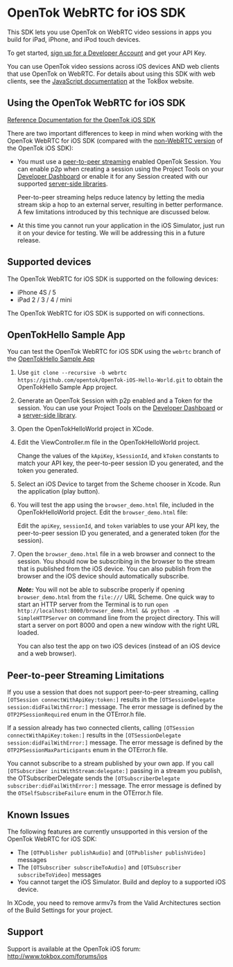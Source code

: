 OpenTok WebRTC for iOS SDK
==========================

This SDK lets you use OpenTok on WebRTC video sessions in apps you build for iPad, iPhone, and iPod touch devices.

To get started, [sign up for a Developer Account](https://dashboard.tokbox.com/signups/new) and get your API Key.

You can use OpenTok video sessions across iOS devices AND web clients that use OpenTok on
WebRTC. For details about using this SDK with web clients, see the
[JavaScript documentation](http://www.tokbox.com/opentok/api/documentation/v2) at the TokBox website.

Using the OpenTok WebRTC for iOS SDK
------------------------------------

[Reference Documentation for the OpenTok iOS SDK](http://www.tokbox.com/opentok/ios/docs/index.html)

There are two important differences to keep in mind when working with the OpenTok WebRTC for iOS SDK (compared with
the [non-WebRTC version](https://github.com/opentok/opentok-ios-sdk) of the OpenTok iOS SDK):

*  You must use a [peer-to-peer streaming](http://www.tokbox.com/opentok/api/tools/js/documentation/overview/peer_to_peer.html)
   enabled OpenTok Session. You can enable p2p when creating a session using the Project Tools on your
   [Developer Dashboard](https://dashboard.tokbox.com/projects) or enable it for any Session created with
   our supported [server-side libraries](http://www.tokbox.com/opentok/api/tools/documentation/api/server_side_libraries.html).

   Peer-to-peer streaming helps reduce latency by letting the media stream skip a hop to an external server,
   resulting in better performance. A few limitations introduced by this technique are discussed below.

*  At this time you cannot run your application in the iOS Simulator, just run it on your device for testing. We will
   be addressing this in a future release.

Supported devices
-----------------

The OpenTok WebRTC for iOS SDK is supported on the following devices:

* iPhone 4S / 5
* iPad 2 / 3 / 4 / mini

The OpenTok WebRTC for iOS SDK is supported on wifi connections.

OpenTokHello Sample App
--------------------

You can test the OpenTok WebRTC for iOS SDK using the `webrtc` branch of the
[OpenTokHello Sample App](https://github.com/opentok/OpenTok-iOS-Hello-World/tree/webrtc)

1. Use `git clone --recursive -b webrtc https://github.com/opentok/OpenTok-iOS-Hello-World.git` to obtain the 
   OpenTokHello Sample App project.

2. Generate an OpenTok Session with p2p enabled and a Token for the session. You can use your Project Tools on the 
   [Developer Dashboard](https://dashboard.tokbox.com/projects) or a
   [server-side library](http://www.tokbox.com/opentok/api/tools/documentation/api/server_side_libraries.html).

3. Open the OpenTokHelloWorld project in XCode.

4. Edit the ViewController.m file in the OpenTokHelloWorld project.

   Change the values of the `kApiKey`, `kSessionId`, and `kToken` constants to match your API key, the peer-to-peer session ID
   you generated, and the token you generated.

5. Select an iOS Device to target from the Scheme chooser in Xcode. Run the application (play button).

6. You will test the app using the `browser_demo.html` file, included in the OpenTokHelloWorld project. Edit the 
   `browser_demo.html` file:

   Edit the `apiKey`, `sessionId`, and `token` variables to use your API key, the peer-to-peer session ID you generated,
   and a generated token (for the session).

7. Open the `browser_demo.html` file in a web browser and connect to the session. You should now be subscribing
   in the browser to the stream that is published from the iOS device. You can also publish from the browser and
   the iOS device should automatically subscribe.

   ***Note:*** You will not be able to subscribe properly if opening `browser_demo.html` from the `file:///` URL Scheme.
   One quick way to start an HTTP server from the Terminal is to run
   `open http://localhost:8000/browser_demo.html && python -m SimpleHTTPServer` on command line from the project directory.
   This will start a server on port 8000 and open a new window with the right URL loaded.

   You can also test the app on two iOS devices (instead of an iOS device and a web browser).

Peer-to-peer Streaming Limitations
----------------------------------

If you use a session that does not support peer-to-peer streaming, calling `[OTSession connectWithApiKey:token:]`
results in the `[OTSessionDelegate session:didFailWithError:]` message. The error message is defined by the
`OTP2PSessionRequired` enum in the OTError.h file.

If a session already has two connected clients, calling `[OTSession connectWithApiKey:token:]`
results in the `[OTSessionDelegate session:didFailWithError:]` message. The error message is defined by the
`OTP2PSessionMaxParticipants` enum in the OTError.h file.

You cannot subscribe to a stream published by your own app. If you call `[OTSubscriber initWithStream:delegate:]`
passing in a stream you publish, the OTSubscriberDelegate sends the `[OTSubscriberDelegate subscriber:didFailWithError:]`
message. The error message is defined by the `OTSelfSubscribeFailure` enum in the OTError.h file.

Known Issues
------------

The following features are currently unsupported in this version of the OpenTok WebRTC for iOS SDK:

* The `[OTPublisher publishAudio]` and `[OTPublisher publishVideo]` messages
* The `[OTSubscriber subscribeToAudio]` and `[OTSubscriber subscribeToVideo]` messages
* You cannot target the iOS Simulator. Build and deploy to a supported iOS device.

In XCode, you need to remove armv7s from the Valid Architectures section of the Build Settings for your project.

Support
-------

Support is available at the OpenTok iOS forum: <http://www.tokbox.com/forums/ios>
